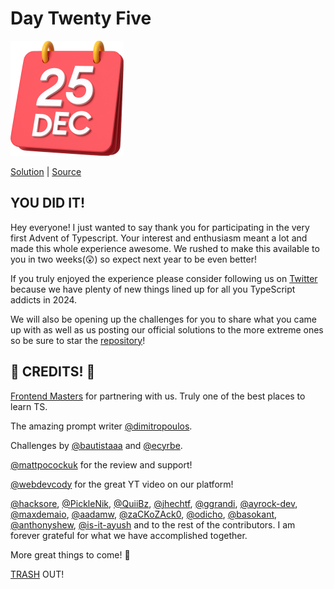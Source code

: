 # Day Twenty Five

<img src="cover.png" width="181" height="184" alt="25">

[Solution](solution.ts) | [Source](https://typehero.dev/challenge/day-25)

## YOU DID IT!

Hey everyone! I just wanted to say thank you for participating in the very first Advent of Typescript. Your interest and enthusiasm meant a lot and made this whole experience awesome. We rushed to make this available to you in two weeks(😲) so expect next year to be even better!

If you truly enjoyed the experience please consider following us on [Twitter](https://twitter.com/typeheroapp) because we have plenty of new things lined up for all you TypeScript addicts in 2024.

We will also be opening up the challenges for you to share what you came up with as well as us posting our official solutions to the more extreme ones so be sure to star the [repository](https://github.com/typehero/typehero)!

## 🥁 CREDITS! 🥁

[Frontend Masters](https://frontendmasters.com/learn/typescript/) for partnering with us. Truly one of the best places to learn TS.

The amazing prompt writer [@dimitropoulos](https://github.com/dimitropoulos).

Challenges by [@bautistaaa](https://github.com/bautistaaa) and [@ecyrbe](https://github.com/ecyrbe).

[@mattpocockuk](https://twitter.com/mattpocockuk) for the review and support!

[@webdevcody](https://twitter.com/webdevcody) for the great YT video on our platform!

[@hacksore](https://github.com/hacksore), [@PickleNik](https://github.com/PickleNik), [@QuiiBz](https://github.com/QuiiBz), [@jhechtf](https://github.com/jhechtf), [@ggrandi](https://github.com/ggrandi), [@ayrock-dev](https://github.com/ayrock-dev), [@maxdemaio](https://github.com/maxdemaio), [@aadamw](https://github.com/aadamw), [@zaCKoZAck0](https://github.com/zaCKoZAck0), [@odicho](https://github.com/odicho), [@basokant](https://github.com/basokant), [@anthonyshew](https://github.com/anthonyshew), [@is-it-ayush](https://github.com/is-it-ayush) and to the rest of the contributors. I am forever grateful for what we have accomplished together.

More great things to come! 🚀

[TRASH](https://twitter.com/trashh_dev) OUT!
